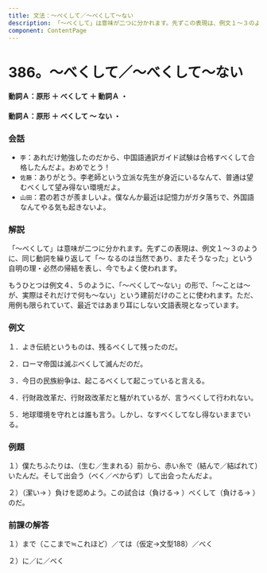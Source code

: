 ```yaml
---
title: 文法：～べくして／～べくして～ない
description: 「～べくして」は意味が二つに分かれます。先ずこの表現は、例文１～３のように、同じ動詞を繰り返して「～ なるのは当然であり、またそうなった」という自明の理・必然の帰結を表し、今でもよく使われます。
component: ContentPage
---
```



# 386。～べくして／～べくして～ない
#### 動詞Ａ：原形 ＋ べくして ＋ 動詞Ａ ・
#### 動詞Ａ：原形 ＋ べくして ～ ない ・
### 会話
- `李`：あれだけ勉強したのだから、中国語通訳ガイド試験は合格すべくして合格したんだよ。おめでとう！
- `佐藤`：ありがとう。李老師という立派な先生が身近にいるなんて、普通は望むべくして望み得ない環境だよ。
- `山田`：君の若さが羨ましいよ。僕なんか最近は記憶力がガタ落ちで、外国語なんてやる気も起きないよ。
### 解説
「～べくして」は意味が二つに分かれます。先ずこの表現は、例文１～３のように、同じ動詞を繰り返して「～ なるのは当然であり、またそうなった」という自明の理・必然の帰結を表し、今でもよく使われます。

もうひとつは例文４、５のように、「～べくして～ない」の形で、「～ことは～が、実際はそれだけで何も～ない」という建前だけのことに使われます。ただ、用例も限られていて、最近ではあまり耳にしない文語表現となっています。
### 例文
１．よき伝統というものは、残るべくして残ったのだ。

２．ローマ帝国は滅ぶべくして滅んだのだ。

３．今日の民族紛争は、起こるべくして起こっていると言える。

４．行財政改革だ、行財政改革だと騒がれているが、言うべくして行われない。

５．地球環境を守れとは誰も言う。しかし、なすべくしてなし得ないままでいる。
### 例題
１）僕たちふたりは、（生む／生まれる）前から、赤い糸で（結んで／結ばれて）いたんだ。そして出会う（べく／べからず）して出会ったんだよ。

２）（潔い→ ）負けを認めよう。この試合は（負ける→ ）べくして（負ける→ ）のだ。
### 前課の解答
１）まで（ここまで≒これほど）／ては（仮定→文型188）／べく

２）に／に／べく
